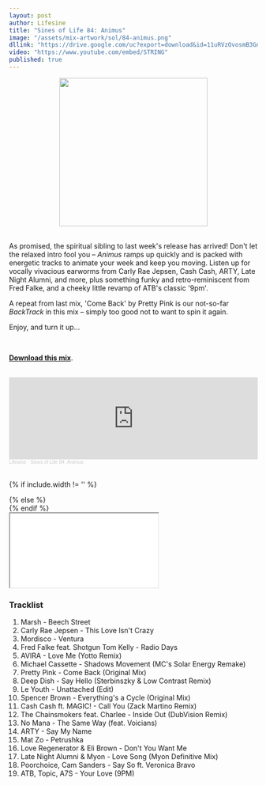 ```yaml
---
layout: post
author: Lifesine
title: "Sines of Life 84: Animus"
image: "/assets/mix-artwork/sol/84-animus.png"
dllink: "https://drive.google.com/uc?export=download&id=11uRVzOvosmB3GnR_NzUfoIJNxoh-ZTBj"
video: "https://www.youtube.com/embed/STRING"
published: true
---
```


<div style="text-align:center"><img src="{{ page.image }}" width="300px" height="auto" /></div>
<br>

As promised, the spiritual sibling to last week's release has arrived! Don't let the relaxed intro fool you – _Animus_ ramps up quickly and is packed with energetic tracks to animate your week and keep you moving. Listen up for vocally vivacious earworms from Carly Rae Jepsen, Cash Cash, ARTY, Late Night Alumni, and more, plus something funky and retro-reminiscent from Fred Falke, and a cheeky little revamp of ATB's classic '9pm'.

A repeat from last mix, 'Come Back' by Pretty Pink is our not-so-far _BackTrack_ in this mix – simply too good not to want to spin it again.

Enjoy, and turn it up...

<br>

<a href=" {{ page.dllink }} " target="_blank">**Download this mix**</a>.

<br>

<iframe width="100%" height="166" scrolling="no" frameborder="no" allow="autoplay" src="https://w.soundcloud.com/player/?url=https%3A//api.soundcloud.com/tracks/971515498%3Fsecret_token%3Ds-cdhBzn4czV0&color=%2348c958&auto_play=false&hide_related=false&show_comments=true&show_user=true&show_reposts=false&show_teaser=true"></iframe><div style="font-size: 10px; color: #cccccc;line-break: anywhere;word-break: normal;overflow: hidden;white-space: nowrap;text-overflow: ellipsis; font-family: Interstate,Lucida Grande,Lucida Sans Unicode,Lucida Sans,Garuda,Verdana,Tahoma,sans-serif;font-weight: 100;"><a href="https://soundcloud.com/lifesine" title="Lifesine" target="_blank" style="color: #cccccc; text-decoration: none;">Lifesine</a> · <a href="https://soundcloud.com/lifesine/sines-of-life-84/s-cdhBzn4czV0" title="Sines of Life 84: Animus" target="_blank" style="color: #cccccc; text-decoration: none;">Sines of Life 84: Animus</a></div>

<br>

<!-- YouTube embed -->
{% if include.width != '' %}
  <div style="width: {{include.width}}; margin:0 auto;">
{% else %}
  <div>
{% endif %}
  <div class="ytcontainer">
    <iframe class="yt" allowfullscreen src="{{ page.video }}"></iframe>
  </div>
</div>

### Tracklist

01. Marsh - Beech Street
02. Carly Rae Jepsen - This Love Isn't Crazy
03. Mordisco - Ventura
04. Fred Falke feat. Shotgun Tom Kelly - Radio Days
05. AVIRA - Love Me (Yotto Remix)
06. Michael Cassette - Shadows Movement (MC's Solar Energy Remake)
07. Pretty Pink - Come Back (Original Mix)
08. Deep Dish - Say Hello (Sterbinszky & Low Contrast Remix)
09. Le Youth - Unattached (Edit)
10. Spencer Brown - Everything's a Cycle (Original Mix)
11. Cash Cash ft. MAGIC! - Call You (Zack Martino Remix)
12. The Chainsmokers feat. Charlee - Inside Out (DubVision Remix)
13. No Mana - The Same Way (feat. Voicians)
14. ARTY - Say My Name
15. Mat Zo - Petrushka
16. Love Regenerator & Eli Brown - Don't You Want Me
17. Late Night Alumni & Myon - Love Song (Myon Definitive Mix)
18. Poorchoice, Cam Sanders - Say So ft. Veronica Bravo
19. ATB, Topic, A7S - Your Love (9PM)


<br>

